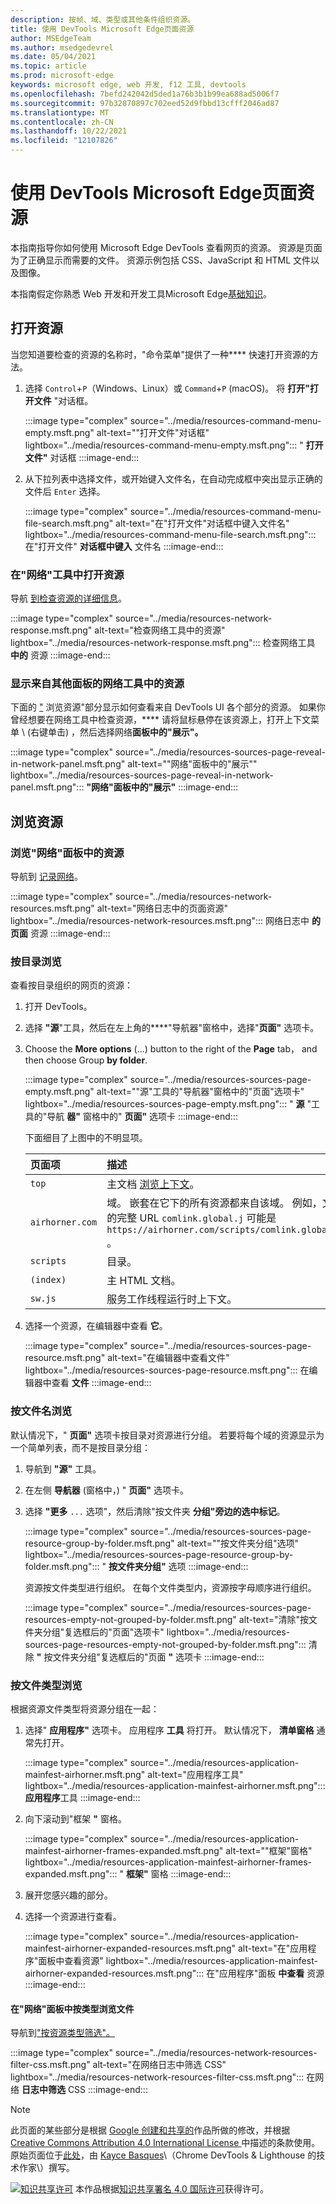 ```yaml
---
description: 按帧、域、类型或其他条件组织资源。
title: 使用 DevTools Microsoft Edge页面资源
author: MSEdgeTeam
ms.author: msedgedevrel
ms.date: 05/04/2021
ms.topic: article
ms.prod: microsoft-edge
keywords: microsoft edge, web 开发, f12 工具, devtools
ms.openlocfilehash: 7befd242042d5ded1a76b3b1b99ea688ad5006f7
ms.sourcegitcommit: 97b32870897c702eed52d9fbbd13cfff2046ad87
ms.translationtype: MT
ms.contentlocale: zh-CN
ms.lasthandoff: 10/22/2021
ms.locfileid: "12107826"
---
```

<!-- Copyright Kayce Basques

   Licensed under the Apache License, Version 2.0 (the "License");
   you may not use this file except in compliance with the License.
   You may obtain a copy of the License at

       https://www.apache.org/licenses/LICENSE-2.0

   Unless required by applicable law or agreed to in writing, software
   distributed under the License is distributed on an "AS IS" BASIS,
   WITHOUT WARRANTIES OR CONDITIONS OF ANY KIND, either express or implied.
   See the License for the specific language governing permissions and
   limitations under the License.  -->
# <a name="view-page-resources-with-microsoft-edge-devtools"></a>使用 DevTools Microsoft Edge页面资源

本指南指导你如何使用 Microsoft Edge DevTools 查看网页的资源。  资源是页面为了正确显示而需要的文件。  资源示例包括 CSS、JavaScript 和 HTML 文件以及图像。

本指南假定你熟悉 Web 开发和开发工具Microsoft Edge[基础知识][MicrosoftEdgeDevTools]。 [][MDNLearnWebDevelopment]

## <a name="open-resources"></a>打开资源

当您知道要检查的资源的名称时，"命令菜单"提供了一种**** 快速打开资源的方法。

1.  选择 `Control`+`P`（Windows、Linux）或 `Command`+`P` (macOS)。  将 **打开"打开文件** "对话框。

    :::image type="complex" source="../media/resources-command-menu-empty.msft.png" alt-text="&quot;打开文件&quot;对话框" lightbox="../media/resources-command-menu-empty.msft.png":::
       " **打开文件"** 对话框
    :::image-end:::

1.  从下拉列表中选择文件，或开始键入文件名，在自动完成框中突出显示正确的文件后 `Enter` 选择。

    :::image type="complex" source="../media/resources-command-menu-file-search.msft.png" alt-text="在&quot;打开文件&quot;对话框中键入文件名" lightbox="../media/resources-command-menu-file-search.msft.png":::
       在"打开文件" **对话框中键入** 文件名
    :::image-end:::

### <a name="open-resources-in-the-network-tool"></a>在"网络"工具中打开资源

导航 [到检查资源的详细信息][DevtoolsNetworkInspectDetailsResource]。

:::image type="complex" source="../media/resources-network-response.msft.png" alt-text="检查网络工具中的资源" lightbox="../media/resources-network-response.msft.png":::
   检查网络工具 **中的** 资源
:::image-end:::

### <a name="reveal-resources-in-the-network-tool-from-other-panels"></a>显示来自其他面板的网络工具中的资源

下面的 ["](#browse-resources) 浏览资源"部分显示如何查看来自 DevTools UI 各个部分的资源。  如果你曾经想要在网络工具中检查资源，**** 请将鼠标悬停在该资源上，打开上下文菜单 \ (右键单击\) ，然后选择网络**面板中的"展示"。**

:::image type="complex" source="../media/resources-sources-page-reveal-in-network-panel.msft.png" alt-text="&quot;网络&quot;面板中的&quot;展示&quot;" lightbox="../media/resources-sources-page-reveal-in-network-panel.msft.png":::
   **"网络"面板中的"展示"**
:::image-end:::

## <a name="browse-resources"></a>浏览资源

### <a name="browse-resources-in-the-network-panel"></a>浏览"网络"面板中的资源

导航到 [记录网络][DevtoolsNetworkLogActivity]。

:::image type="complex" source="../media/resources-network-resources.msft.png" alt-text="网络日志中的页面资源" lightbox="../media/resources-network-resources.msft.png":::
   网络日志中 **的页面** 资源
:::image-end:::

### <a name="browse-by-directory"></a>按目录浏览

查看按目录组织的网页的资源：

1.  打开 DevTools。
1.  选择 **"源**"工具，然后在左上角的****"导航器"窗格中，选择"**页面"** 选项卡。
1.  Choose the **More options** (...) button to the right of the **Page** tab， and then choose Group **by folder**.

    :::image type="complex" source="../media/resources-sources-page-empty.msft.png" alt-text="&quot;源&quot;工具的&quot;导航器&quot;窗格中的&quot;页面&quot;选项卡" lightbox="../media/resources-sources-page-empty.msft.png":::
       " **源** "工具的"导航 **器"** 窗格中的" **页面"** 选项卡
    :::image-end:::

    下面细目了上图中的不明显项。

    | 页面项 | 描述 |
    |:--- |:--- |
    | `top` | 主文档 [浏览上下文][MDNInlineFrame]。 |
    | `airhorner.com` | 域。  嵌套在它下的所有资源都来自该域。  例如，文件的完整 URL `comlink.global.j` 可能是 `https://airhorner.com/scripts/comlink.global.js` 。 |
    | `scripts` | 目录。 |
    | `(index)` | 主 HTML 文档。 |
    | `sw.js` | 服务工作线程运行时上下文。 |

1.  选择一个资源，在编辑器中查看 **它**。

    :::image type="complex" source="../media/resources-sources-page-resource.msft.png" alt-text="在编辑器中查看文件" lightbox="../media/resources-sources-page-resource.msft.png":::
       在编辑器中查看 **文件**
    :::image-end:::

### <a name="browse-by-filename"></a>按文件名浏览

默认情况下，" **页面"** 选项卡按目录对资源进行分组。  若要将每个域的资源显示为一个简单列表，而不是按目录分组：

1.  导航到 **"源"** 工具。
1.  在左侧 **导航器** (窗格中，) " **页面"** 选项卡。
1.  选择 **"更多** `...` 选项"，然后清除"按文件夹 **分组"旁边的选中标记**。

    :::image type="complex" source="../media/resources-sources-page-resource-group-by-folder.msft.png" alt-text="&quot;按文件夹分组&quot;选项" lightbox="../media/resources-sources-page-resource-group-by-folder.msft.png":::
       " **按文件夹分组"** 选项
    :::image-end:::

    资源按文件类型进行组织。  在每个文件类型内，资源按字母顺序进行组织。

    :::image type="complex" source="../media/resources-sources-page-resources-empty-not-grouped-by-folder.msft.png" alt-text="清除&quot;按文件夹分组&quot;复选框后的&quot;页面&quot;选项卡" lightbox="../media/resources-sources-page-resources-empty-not-grouped-by-folder.msft.png":::
       清除 **"** 按文件夹分组"复选框后的"页面 **"** 选项卡
    :::image-end:::

### <a name="browse-by-file-type"></a>按文件类型浏览

根据资源文件类型将资源分组在一起：

1.  选择" **应用程序"** 选项卡。 应用程序 **工具** 将打开。  默认情况下， **清单窗格** 通常先打开。

    :::image type="complex" source="../media/resources-application-mainfest-airhorner.msft.png" alt-text="应用程序工具" lightbox="../media/resources-application-mainfest-airhorner.msft.png":::
       **应用程序**工具
    :::image-end:::

1.  向下滚动到"框架 **"** 窗格。

    :::image type="complex" source="../media/resources-application-mainfest-airhorner-frames-expanded.msft.png" alt-text="&quot;框架&quot;窗格" lightbox="../media/resources-application-mainfest-airhorner-frames-expanded.msft.png":::
       " **框架"** 窗格
    :::image-end:::

1.  展开您感兴趣的部分。
1.  选择一个资源进行查看。

    :::image type="complex" source="../media/resources-application-mainfest-airhorner-expanded-resources.msft.png" alt-text="在&quot;应用程序&quot;面板中查看资源" lightbox="../media/resources-application-mainfest-airhorner-expanded-resources.msft.png":::
       在"应用程序"面板 **中查看** 资源
    :::image-end:::

#### <a name="browse-files-by-type-in-the-network-panel"></a>在"网络"面板中按类型浏览文件

导航到["按资源类型筛选"。][DevtoolsNetworkFilterByResourceType]

:::image type="complex" source="../media/resources-network-resources-filter-css.msft.png" alt-text="在网络日志中筛选 CSS" lightbox="../media/resources-network-resources-filter-css.msft.png":::
   在网络 **日志中筛选** CSS
:::image-end:::


<!-- ====================================================================== -->
<!-- links -->

[MicrosoftEdgeDevTools]: ../../devtools-guide-chromium/index.md "Microsoft Edge 开发人员工具|Microsoft Docs"
[DevtoolsNetworkFilterByResourceType]: ../network/index.md#filter-by-resource-type "按资源类型筛选 - 检查 DevTools Microsoft Edge中的网络|Microsoft Docs"
[DevtoolsNetworkInspectDetailsResource]: ../network/index.md#inspect-the-details-of-the-resource "检查资源的详细信息 - 检查 DevTools Microsoft Edge中的网络|Microsoft Docs"
[DevtoolsNetworkLogActivity]: ../network/index.md#log-network-activity "记录网络活动 - 在 DevTools Microsoft Edge中检查|Microsoft Docs"
<!-- external links -->
[MDNInlineFrame]: https://developer.mozilla.org/docs/Web/HTML/Element/iframe "<iframe>：内联 Frame 元素|MDN"
[MDNLearnWebDevelopment]: https://developer.mozilla.org/docs/Learn "了解 Web 开发|MDN"


<!-- ====================================================================== -->
> [!NOTE]
> 此页面的某些部分是根据 [Google 创建和共享的][GoogleSitePolicies]作品所做的修改，并根据[ Creative Commons Attribution 4.0 International License ][CCA4IL]中描述的条款使用。
> 原始页面位于[此处](https://developers.google.com/web/tools/chrome-devtools/resources/index)，由 [Kayce Basques][KayceBasques]\（Chrome DevTools \& Lighthouse 的技术作家\）撰写。

[![知识共享许可][CCby4Image]][CCA4IL] 本作品根据[知识共享署名 4.0 国际许可][CCA4IL]获得许可。

[CCA4IL]: https://creativecommons.org/licenses/by/4.0
[CCby4Image]: https://i.creativecommons.org/l/by/4.0/88x31.png
[GoogleSitePolicies]: https://developers.google.com/terms/site-policies
[KayceBasques]: https://developers.google.com/web/resources/contributors#kayce-basques
